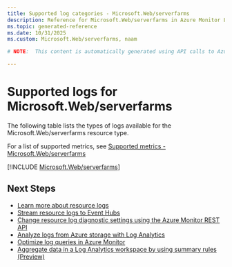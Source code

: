 ```yaml
---
title: Supported log categories - Microsoft.Web/serverfarms
description: Reference for Microsoft.Web/serverfarms in Azure Monitor Logs.
ms.topic: generated-reference
ms.date: 10/31/2025
ms.custom: Microsoft.Web/serverfarms, naam

# NOTE:  This content is automatically generated using API calls to Azure. Any edits made on these files will be overwritten in the next run of the script. 

---
```





# Supported logs for Microsoft.Web/serverfarms  
The following table lists the types of logs available for the Microsoft.Web/serverfarms resource type.
  
  
  
For a list of supported metrics, see [Supported metrics - Microsoft.Web/serverfarms](../supported-metrics/microsoft-web-serverfarms-metrics.md)  
  

  
[!INCLUDE [Microsoft.Web/serverfarms](~/reusable-content/ce-skilling/azure/includes/azure-monitor/reference/logs/microsoft-web-serverfarms-logs-include.md)]  
  

## Next Steps

* [Learn more about resource logs](/azure/azure-monitor/essentials/platform-logs-overview)
* [Stream resource logs to Event Hubs](/azure/azure-monitor/essentials/resource-logs#send-to-azure-event-hubs)
* [Change resource log diagnostic settings using the Azure Monitor REST API](/rest/api/monitor/diagnosticsettings)
* [Analyze logs from Azure storage with Log Analytics](/azure/azure-monitor/essentials/resource-logs#send-to-log-analytics-workspace)
* [Optimize log queries in Azure Monitor](/azure/azure-monitor/logs/query-optimization)
* [Aggregate data in a Log Analytics workspace by using summary rules (Preview)](/azure/azure-monitor/logs/summary-rules)